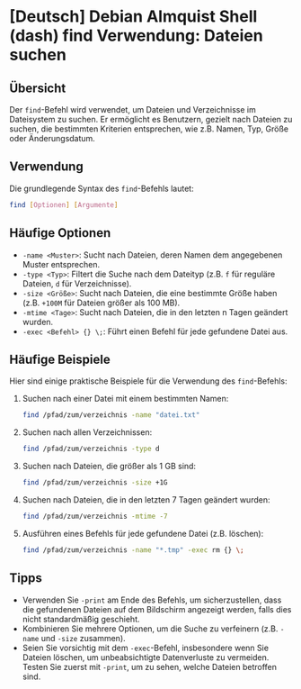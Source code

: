 # [Deutsch] Debian Almquist Shell (dash) find Verwendung: Dateien suchen

## Übersicht
Der `find`-Befehl wird verwendet, um Dateien und Verzeichnisse im Dateisystem zu suchen. Er ermöglicht es Benutzern, gezielt nach Dateien zu suchen, die bestimmten Kriterien entsprechen, wie z.B. Namen, Typ, Größe oder Änderungsdatum.

## Verwendung
Die grundlegende Syntax des `find`-Befehls lautet:

```bash
find [Optionen] [Argumente]
```

## Häufige Optionen
- `-name <Muster>`: Sucht nach Dateien, deren Namen dem angegebenen Muster entsprechen.
- `-type <Typ>`: Filtert die Suche nach dem Dateityp (z.B. `f` für reguläre Dateien, `d` für Verzeichnisse).
- `-size <Größe>`: Sucht nach Dateien, die eine bestimmte Größe haben (z.B. `+100M` für Dateien größer als 100 MB).
- `-mtime <Tage>`: Sucht nach Dateien, die in den letzten n Tagen geändert wurden.
- `-exec <Befehl> {} \;`: Führt einen Befehl für jede gefundene Datei aus.

## Häufige Beispiele
Hier sind einige praktische Beispiele für die Verwendung des `find`-Befehls:

1. Suchen nach einer Datei mit einem bestimmten Namen:
   ```bash
   find /pfad/zum/verzeichnis -name "datei.txt"
   ```

2. Suchen nach allen Verzeichnissen:
   ```bash
   find /pfad/zum/verzeichnis -type d
   ```

3. Suchen nach Dateien, die größer als 1 GB sind:
   ```bash
   find /pfad/zum/verzeichnis -size +1G
   ```

4. Suchen nach Dateien, die in den letzten 7 Tagen geändert wurden:
   ```bash
   find /pfad/zum/verzeichnis -mtime -7
   ```

5. Ausführen eines Befehls für jede gefundene Datei (z.B. löschen):
   ```bash
   find /pfad/zum/verzeichnis -name "*.tmp" -exec rm {} \;
   ```

## Tipps
- Verwenden Sie `-print` am Ende des Befehls, um sicherzustellen, dass die gefundenen Dateien auf dem Bildschirm angezeigt werden, falls dies nicht standardmäßig geschieht.
- Kombinieren Sie mehrere Optionen, um die Suche zu verfeinern (z.B. `-name` und `-size` zusammen).
- Seien Sie vorsichtig mit dem `-exec`-Befehl, insbesondere wenn Sie Dateien löschen, um unbeabsichtigte Datenverluste zu vermeiden. Testen Sie zuerst mit `-print`, um zu sehen, welche Dateien betroffen sind.